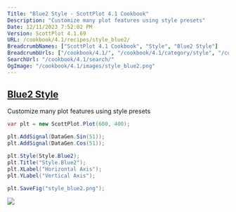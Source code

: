 ```yaml
---
Title: "Blue2 Style - ScottPlot 4.1 Cookbook"
Description: "Customize many plot features using style presets"
Date: 12/11/2023 7:52:02 PM
Version: ScottPlot 4.1.69
URL: /cookbook/4.1/recipes/style_blue2/
BreadcrumbNames: ["ScottPlot 4.1 Cookbook", "Style", "Blue2 Style"]
BreadcrumbUrls: ["/cookbook/4.1/", "/cookbook/4.1/category/style", "/cookbook/4.1/recipes/style_blue2/"]
SearchUrl: "/cookbook/4.1/search/"
OgImage: "/cookbook/4.1/images/style_blue2.png"
---
```


<h2><a href='/cookbook/4.1/recipes/style_blue2/'>Blue2 Style</a></h2>

Customize many plot features using style presets

```cs
var plt = new ScottPlot.Plot(600, 400);

plt.AddSignal(DataGen.Sin(51));
plt.AddSignal(DataGen.Cos(51));

plt.Style(Style.Blue2);
plt.Title("Style.Blue2");
plt.XLabel("Horizontal Axis");
plt.YLabel("Vertical Axis");

plt.SaveFig("style_blue2.png");
```

<img src='../../images/style_blue2.png' class='d-block mx-auto my-5' />


